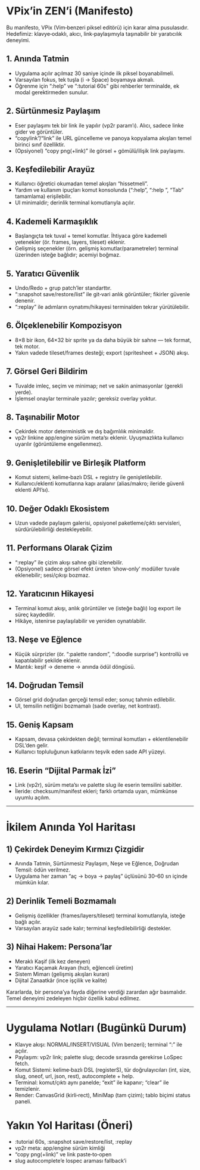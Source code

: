 # VPix’in ZEN’i (Manifesto)

Bu manifesto, VPix (Vim‑benzeri piksel editörü) için karar alma pusulasıdır. Hedefimiz: klavye‑odaklı, akıcı, link‑paylaşımıyla taşınabilir bir yaratıcılık deneyimi.

## 1. Anında Tatmin
- Uygulama açılır açılmaz 30 saniye içinde ilk piksel boyanabilmeli.
- Varsayılan fokus, tek tuşla (i → Space) boyamaya akmalı.
- Öğrenme için “:help” ve “:tutorial 60s” gibi rehberler terminalde, ek modal gerektirmeden sunulur.

## 2. Sürtünmesiz Paylaşım
- Eser paylaşımı tek bir link ile yapılır (vp2r param’ı). Alıcı, sadece linke gider ve görüntüler.
- “copylink”/“link” ile URL güncelleme ve panoya kopyalama akışları temel birinci sınıf özelliktir.
- (Opsiyonel) “copy png(+link)” ile görsel + gömülü/ilişik link paylaşımı.

## 3. Keşfedilebilir Arayüz
- Kullanıcı öğretici okumadan temel akışları “hissetmeli”.
- Yardım ve kullanım ipuçları komut konsolunda (“:help”, “:help <prefix>”, “Tab” tamamlama) erişilebilir.
- UI minimaldir; derinlik terminal komutlarıyla açılır.

## 4. Kademeli Karmaşıklık
- Başlangıçta tek tuval + temel komutlar. İhtiyaca göre kademeli yetenekler (ör. frames, layers, tileset) eklenir.
- Gelişmiş seçenekler (örn. gelişmiş komutlar/parametreler) terminal üzerinden isteğe bağlıdır; acemiyi boğmaz.

## 5. Yaratıcı Güvenlik
- Undo/Redo + grup patch’ler standarttır.
- “:snapshot save/restore/list” ile git‑vari anlık görüntüler; fikirler güvenle denenir.
- “:replay” ile adımların oynatımı/hikayesi terminalden tekrar yürütülebilir.

## 6. Ölçeklenebilir Kompozisyon
- 8×8 bir ikon, 64×32 bir sprite ya da daha büyük bir sahne — tek format, tek motor.
- Yakın vadede tileset/frames desteği; export (spritesheet + JSON) akışı.

## 7. Görsel Geri Bildirim
- Tuvalde imleç, seçim ve minimap; net ve sakin animasyonlar (gerekli yerde). 
- İşlemsel onaylar terminale yazılır; gereksiz overlay yoktur.

## 8. Taşınabilir Motor
- Çekirdek motor deterministik ve dış bağımlılık minimaldir.
- vp2r linkine app/engine sürüm meta’sı eklenir. Uyuşmazlıkta kullanıcı uyarılır (görüntüleme engellenmez).

## 9. Genişletilebilir ve Birleşik Platform
- Komut sistemi, kelime‑bazlı DSL + registry ile genişletilebilir.
- Kullanıcı/eklenti komutlarına kapı aralanır (alias/makro; ileride güvenli eklenti API’sı).

## 10. Değer Odaklı Ekosistem
- Uzun vadede paylaşım galerisi, opsiyonel paketleme/çıktı servisleri, sürdürülebilirliği destekleyebilir.

## 11. Performans Olarak Çizim
- “:replay” ile çizim akışı sahne gibi izlenebilir. 
- (Opsiyonel) sadece görsel efekt üreten ‘show‑only’ modüller tuvale eklenebilir; sesi/çıkışı bozmaz.

## 12. Yaratıcının Hikayesi
- Terminal komut akışı, anlık görüntüler ve (isteğe bağlı) log export ile süreç kaydedilir.
- Hikâye, istenirse paylaşılabilir ve yeniden oynatılabilir.

## 13. Neşe ve Eğlence
- Küçük sürprizler (ör. “:palette random”, “:doodle surprise”) kontrollü ve kapatılabilir şekilde eklenir.
- Mantık: keşif → deneme → anında ödül döngüsü.

## 14. Doğrudan Temsil
- Görsel grid doğrudan gerçeği temsil eder; sonuç tahmin edilebilir.
- UI, temsilin netliğini bozmamalı (sade overlay, net kontrast).

## 15. Geniş Kapsam
- Kapsam, devasa çekirdekten değil; terminal komutları + eklentilenebilir DSL’den gelir.
- Kullanıcı topluluğunun katkılarını teşvik eden sade API yüzeyi.

## 16. Eserin “Dijital Parmak İzi”
- Link (vp2r), sürüm meta’sı ve palette slug ile eserin temsilini sabitler.
- İleride: checksum/manifest ekleri; farklı ortamda uyarı, mümkünse uyumlu açılım.

---

# İkilem Anında Yol Haritası

## 1) Çekirdek Deneyim Kırmızı Çizgidir
- Anında Tatmin, Sürtünmesiz Paylaşım, Neşe ve Eğlence, Doğrudan Temsil: ödün verilmez.
- Uygulama her zaman “aç → boya → paylaş” üçlüsünü 30–60 sn içinde mümkün kılar.

## 2) Derinlik Temeli Bozmamalı
- Gelişmiş özellikler (frames/layers/tileset) terminal komutlarıyla, isteğe bağlı açılır.
- Varsayılan arayüz sade kalır; terminal keşfedilebilirliği destekler.

## 3) Nihai Hakem: Persona’lar
- Meraklı Kaşif (ilk kez deneyen)
- Yaratıcı Kaçamak Arayan (hızlı, eğlenceli üretim)
- Sistem Mimarı (gelişmiş akışları kuran)
- Dijital Zanaatkâr (ince işçilik ve kalite)

Kararlarda, bir persona’ya fayda diğerine verdiği zarardan ağır basmalıdır. Temel deneyimi zedeleyen hiçbir özellik kabul edilmez.

---

# Uygulama Notları (Bugünkü Durum)

- Klavye akışı: NORMAL/INSERT/VISUAL (Vim benzeri); terminal “:” ile açılır.
- Paylaşım: vp2r link; palette slug; decode sırasında gerekirse LoSpec fetch.
- Komut Sistemi: kelime‑bazlı DSL (registerS), tür doğrulayıcıları (int, size, slug, oneof, url, json, rest), autocomplete + help.
- Terminal: komut/çıktı aynı panelde; “exit” ile kapanır; “clear” ile temizlenir.
- Render: CanvasGrid (kirli‑rect), MiniMap (tam çizim); tablo biçimi status paneli.

# Yakın Yol Haritası (Öneri)
- :tutorial 60s, :snapshot save/restore/list, :replay
- vp2r meta: app/engine sürüm kimliği
- “copy png(+link)” ve link paste‑to‑open
- slug autocomplete’e lospec araması fallback’i

